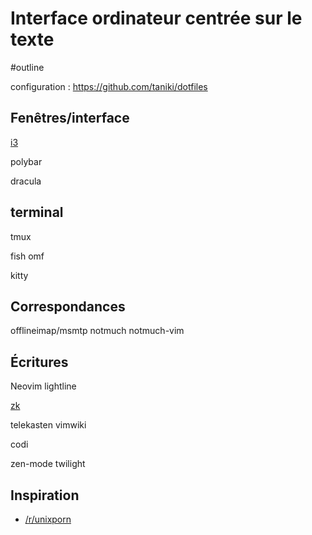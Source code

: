 # Interface ordinateur centrée sur le texte

#outline

configuration : https://github.com/taniki/dotfiles

## Fenêtres/interface

[i3]

polybar

[i3]: https://i3wm.org

dracula


## terminal

tmux

fish
omf

kitty


## Correspondances

offlineimap/msmtp
notmuch
notmuch-vim


## Écritures

Neovim
lightline


[zk]

[zk]: https://github.com/mickael-menu/zk

telekasten
vimwiki

codi

zen-mode
twilight


## Inspiration

- [/r/unixporn](https://www.reddit.com/r/unixporn/)
